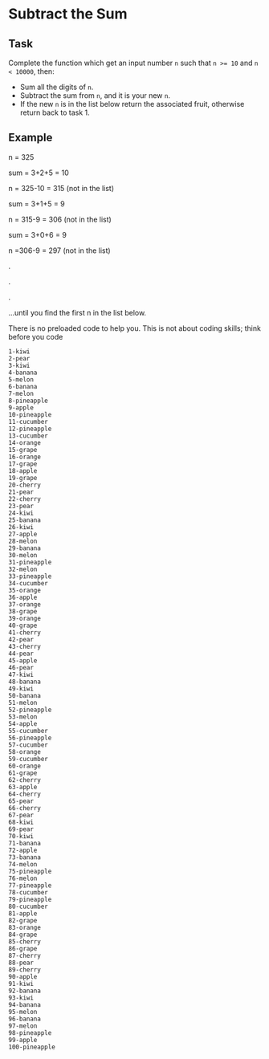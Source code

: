 # Subtract the Sum

## Task

Complete the function which get an input number `n` such that `n >= 10` and `n < 10000`, then:

* Sum all the digits of `n`.
* Subtract the sum from `n`, and it is your new `n`.
* If the new `n` is in the list below return the associated fruit, otherwise return back to task 1.

## Example

n = 325

sum = 3+2+5 = 10

n = 325-10 = 315 (not in the list)

sum = 3+1+5 = 9

n = 315-9 = 306 (not in the list)

sum = 3+0+6 = 9

n =306-9 = 297 (not in the list)

.

.

.

...until you find the first n in the list below.

There is no preloaded code to help you. This is not about coding skills; think before you code
```
1-kiwi
2-pear
3-kiwi
4-banana
5-melon
6-banana
7-melon
8-pineapple
9-apple
10-pineapple
11-cucumber
12-pineapple
13-cucumber
14-orange
15-grape
16-orange
17-grape
18-apple
19-grape
20-cherry
21-pear
22-cherry
23-pear
24-kiwi
25-banana
26-kiwi
27-apple
28-melon
29-banana
30-melon
31-pineapple
32-melon
33-pineapple
34-cucumber
35-orange
36-apple
37-orange
38-grape
39-orange
40-grape
41-cherry
42-pear
43-cherry
44-pear
45-apple
46-pear
47-kiwi
48-banana
49-kiwi
50-banana
51-melon
52-pineapple
53-melon
54-apple
55-cucumber
56-pineapple
57-cucumber
58-orange
59-cucumber
60-orange
61-grape
62-cherry
63-apple
64-cherry
65-pear
66-cherry
67-pear
68-kiwi
69-pear
70-kiwi
71-banana
72-apple
73-banana
74-melon
75-pineapple
76-melon
77-pineapple
78-cucumber
79-pineapple
80-cucumber
81-apple
82-grape
83-orange
84-grape
85-cherry
86-grape
87-cherry
88-pear
89-cherry
90-apple
91-kiwi
92-banana
93-kiwi
94-banana
95-melon
96-banana
97-melon
98-pineapple
99-apple
100-pineapple
```


